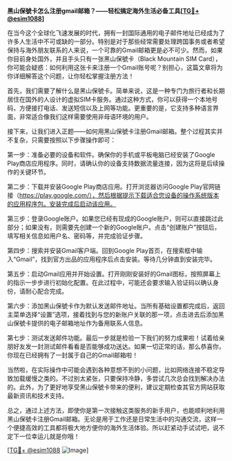 **黑山保號卡怎么注册gmail邮箱？——轻松搞定海外生活必备工具[[TG💪+ @esim1088](https://t.me/s/esim1088)]**

在当今这个全球化飞速发展的时代，拥有一封国际通用的电子邮件地址已经成为了许多人生活中不可或缺的一部分。特别是对于那些经常需要处理跨国事务或者希望保持与海外朋友联系的人来说，一个可靠的Gmail邮箱更是必不可少。然而，如果你目前身处国外，并且手头只有一张黑山保號卡（Black Mountain SIM Card），你可能会疑惑：如何利用这张卡来注册一个Gmail账号呢？别担心，这篇文章将为你详细解答这个问题，让你轻松掌握注册方法！

首先，我们需要了解什么是黑山保號卡。简单来说，这是一种专门为旅行者和长期居住在国外的人设计的虚拟SIM卡服务。通过这种方式，你可以获得一个本地号码，方便接打电话、发送短信以及上网等功能。更重要的是，它支持多种语言界面，非常适合像我们这样需要使用非母语环境的用户。

接下来，让我们进入正题——如何用黑山保號卡注册Gmail邮箱。整个过程其实并不复杂，只需要按照以下步骤操作即可：

第一步：准备必要的设备和软件。确保你的手机或平板电脑已经安装了Google Play商店应用程序。同时，请确认你的设备支持数据流量连接，因为这将是后续操作的关键环节。

第二步：下载并安装Google Play商店应用。打开浏览器访问Google Play官网链接（https://play.google.com/），然后根据提示下载适合您设备的操作系统版本的应用程序包。安装完成后启动该应用。

第三步：登录Google账户。如果您已经有现成的Google账户，则可以直接跳过此部分；如果没有，则需要先创建一个新的Google账户。点击“创建账户”按钮后，填写相关信息如用户名、密码等，并完成验证步骤。

第四步：搜索并安装Gmail客户端。回到Google Play首页，在搜索框中输入“Gmail”，找到官方出品的应用程序后点击安装。等待几分钟直到安装完毕。

第五步：启动Gmail应用并开始设置。打开刚刚安装好的Gmail图标，按照屏幕上的指示一步步进行初始化配置。在此过程中，可能还会要求输入验证码以确认身份，请耐心配合完成。

第六步：添加黑山保號卡作为默认发送邮件地址。当所有基础设置都完成后，返回主菜单选择“设置”选项，接着找到与您的新账户关联的那一项，点击进去后添加黑山保號卡提供的电子邮箱地址作为备用联系人信息。

第七步：测试发送邮件功能。最后一步就是检验一下我们的努力成果啦！试着给亲朋好友发一封测试邮件看看是否能够成功送达。如果一切正常的话，那么恭喜你，你现在已经拥有了一封属于自己的Gmail邮箱啦！

当然啦，在实际操作中可能会遇到各种意想不到的小问题，比如网络连接不稳定导致加载缓慢之类的。不过别太紧张，只要保持冷静，多尝试几次总会找到解决办法的。此外，为了更好地享受黑山保號卡带来的便利，建议定期检查其官方网站获取最新资讯和技术支持。

总之，通过上述方法，即使你是第一次接触这类服务的新手用户，也能顺利地利用黑山保號卡注册Gmail邮箱。无论是用于工作还是日常生活中的沟通交流，这样一个便捷高效的工具都将极大地方便你的海外生活体验。所以赶紧动手试试吧，说不定下一位幸运儿就是你哦！

[[TG💪+ @esim1088](https://t.me/s/esim1088) ![Image](https://i.postimg.cc/4NQfJmqS/Snipaste-2025-05-13-00-14-12.png)]